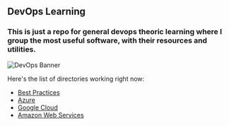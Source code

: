 ﻿## DevOps Learning
### This is just a repo for general devops theoric learning where I group the most useful software, with their resources and utilities. 
![DevOps Banner](https://ibagroupit.com/wp-content/uploads/2020/05/banner_1300-357_devops.png)

Here's the list of directories working right now:
 - [Best Practices](/BestPractices/BestPractices.md)
 - [Azure](/Azure)
 - [Google Cloud](/GoogleCloud)
 - [Amazon Web Services](/AWS)

